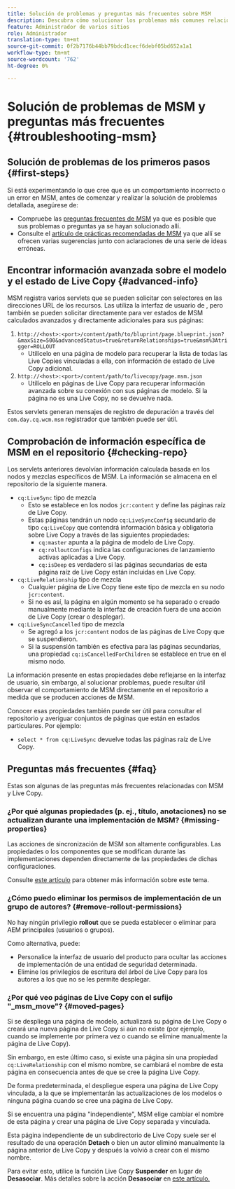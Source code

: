```yaml
---
title: Solución de problemas y preguntas más frecuentes sobre MSM
description: Descubra cómo solucionar los problemas más comunes relacionados con MSM y obtenga respuestas a las preguntas más comunes relacionadas con MSM.
feature: Administrador de varios sitios
role: Administrador
translation-type: tm+mt
source-git-commit: 0f2b7176b44bb79bdcd1cecf6debf05bd652a1a1
workflow-type: tm+mt
source-wordcount: '762'
ht-degree: 0%

---
```



# Solución de problemas de MSM y preguntas más frecuentes {#troubleshooting-msm}

## Solución de problemas de los primeros pasos {#first-steps}

Si está experimentando lo que cree que es un comportamiento incorrecto o un error en MSM, antes de comenzar y realizar la solución de problemas detallada, asegúrese de:

* Compruebe las [preguntas frecuentes de MSM](#faq) ya que es posible que sus problemas o preguntas ya se hayan solucionado allí.
* Consulte el [artículo de prácticas recomendadas de MSM](best-practices.md) ya que allí se ofrecen varias sugerencias junto con aclaraciones de una serie de ideas erróneas.

## Encontrar información avanzada sobre el modelo y el estado de Live Copy {#advanced-info}

MSM registra varios servlets que se pueden solicitar con selectores en las direcciones URL de los recursos. Las utiliza la interfaz de usuario de , pero también se pueden solicitar directamente para ver estados de MSM calculados avanzados y directamente adicionales para sus páginas:

1. `http://<host>:<port>/content/path/to/bluprint/page.blueprint.json?&maxSize=500&advancedStatus=true&returnRelationships=true&msm%3Atrigger=ROLLOUT`
   * Utilícelo en una página de modelo para recuperar la lista de todas las Live Copies vinculadas a ella, con información de estado de Live Copy adicional.
1. `http://<host>:<port>/content/path/to/livecopy/page.msm.json`
   * Utilícelo en páginas de Live Copy para recuperar información avanzada sobre su conexión con sus páginas de modelo. Si la página no es una Live Copy, no se devuelve nada.

Estos servlets generan mensajes de registro de depuración a través del `com.day.cq.wcm.msm` registrador que también puede ser útil.

## Comprobación de información específica de MSM en el repositorio {#checking-repo}

Los servlets anteriores devolvían información calculada basada en los nodos y mezclas específicos de MSM. La información se almacena en el repositorio de la siguiente manera.

* `cq:LiveSync` tipo de mezcla
   * Esto se establece en los nodos `jcr:content` y define las páginas raíz de Live Copy.
   * Estas páginas tendrán un nodo `cq:LiveSyncConfig` secundario de tipo `cq:LiveCopy` que contendrá información básica y obligatoria sobre Live Copy a través de las siguientes propiedades:
      * `cq:master` apunta a la página de modelo de Live Copy.
      * `cq:rolloutConfigs` indica las configuraciones de lanzamiento activas aplicadas a Live Copy.
      * `cq:isDeep` es verdadero si las páginas secundarias de esta página raíz de Live Copy están incluidas en Live Copy.
* `cq:LiveRelationship` tipo de mezcla
   * Cualquier página de Live Copy tiene este tipo de mezcla en su nodo `jcr:content`.
   * Si no es así, la página en algún momento se ha separado o creado manualmente mediante la interfaz de creación fuera de una acción de Live Copy (crear o desplegar).
* `cq:LiveSyncCancelled` tipo de mezcla
   * Se agregó a los `jcr:content` nodos de las páginas de Live Copy que se suspendieron.
   * Si la suspensión también es efectiva para las páginas secundarias, una propiedad `cq:isCancelledForChildren` se establece en true en el mismo nodo.

La información presente en estas propiedades debe reflejarse en la interfaz de usuario, sin embargo, al solucionar problemas, puede resultar útil observar el comportamiento de MSM directamente en el repositorio a medida que se producen acciones de MSM.

Conocer esas propiedades también puede ser útil para consultar el repositorio y averiguar conjuntos de páginas que están en estados particulares. Por ejemplo:

* `select * from cq:LiveSync` devuelve todas las páginas raíz de Live Copy.

## Preguntas más frecuentes {#faq}

Estas son algunas de las preguntas más frecuentes relacionadas con MSM y Live Copy.

### ¿Por qué algunas propiedades (p. ej., título, anotaciones) no se actualizan durante una implementación de MSM? {#missing-properties}

Las acciones de sincronización de MSM son altamente configurables. Las propiedades o los componentes que se modifican durante las implementaciones dependen directamente de las propiedades de dichas configuraciones.

Consulte [este artículo](best-practices.md) para obtener más información sobre este tema.

### ¿Cómo puedo eliminar los permisos de implementación de un grupo de autores? {#remove-rollout-permissions}

No hay ningún privilegio **rollout** que se pueda establecer o eliminar para AEM principales (usuarios o grupos).

Como alternativa, puede:

* Personalice la interfaz de usuario del producto para ocultar las acciones de implementación de una entidad de seguridad determinada.
* Elimine los privilegios de escritura del árbol de Live Copy para los autores a los que no se les permite desplegar.

### ¿Por qué veo páginas de Live Copy con el sufijo &quot;_msm_move&quot;? {#moved-pages}

Si se despliega una página de modelo, actualizará su página de Live Copy o creará una nueva página de Live Copy si aún no existe (por ejemplo, cuando se implemente por primera vez o cuando se elimine manualmente la página de Live Copy).

Sin embargo, en este último caso, si existe una página sin una propiedad `cq:LiveRelationship` con el mismo nombre, se cambiará el nombre de esta página en consecuencia antes de que se cree la página Live Copy.

De forma predeterminada, el despliegue espera una página de Live Copy vinculada, a la que se implementarán las actualizaciones de los modelos o ninguna página cuando se cree una página de Live Copy.

Si se encuentra una página &quot;independiente&quot;, MSM elige cambiar el nombre de esta página y crear una página de Live Copy separada y vinculada.

Esta página independiente de un subdirectorio de Live Copy suele ser el resultado de una operación **Detach** o bien un autor eliminó manualmente la página anterior de Live Copy y después la volvió a crear con el mismo nombre.

Para evitar esto, utilice la función Live Copy **Suspender** en lugar de **Desasociar**. Más detalles sobre la acción **Desasociar** en [este artículo.](creating-live-copies.md)
